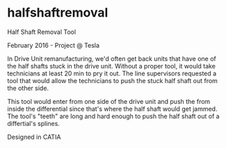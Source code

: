 # halfshaftremoval
Half Shaft Removal Tool

February 2016 - Project @ Tesla

In Drive Unit remanufacturing, we'd often get back units that have one of the half shafts stuck in the drive unit. Without a proper tool, 
it would take technicians at least 20 min to pry it out. The line supervisors requested a tool that would allow the technicians to push
the stuck half shaft out from the other side. 

This tool would enter from one side of the drive unit and push the from inside the differential since that's where the half shaft would get
jammed. The tool's "teeth" are long and hard enough to push the half shaft out of a differtial's splines.

Designed in CATIA
